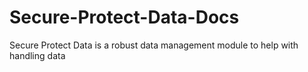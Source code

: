 # Secure-Protect-Data-Docs
Secure Protect Data is a robust data management module to help with handling data
